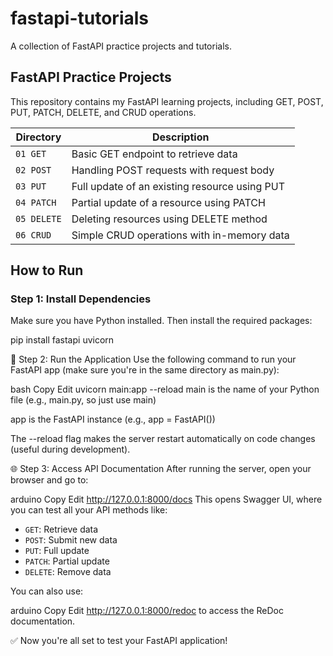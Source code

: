 # fastapi-tutorials

A collection of FastAPI practice projects and tutorials.

## FastAPI Practice Projects

This repository contains my FastAPI learning projects, including GET, POST, PUT, PATCH, DELETE, and CRUD operations.




| Directory     | Description                                          |
|---------------|------------------------------------------------------|
| `01 GET`      | Basic GET endpoint to retrieve data                  |
| `02 POST`     | Handling POST requests with request body             |
| `03 PUT`      | Full update of an existing resource using PUT        |
| `04 PATCH`    | Partial update of a resource using PATCH             |
| `05 DELETE`   | Deleting resources using DELETE method               |
| `06 CRUD`     | Simple CRUD operations with in-memory data           |


## How to Run

### Step 1: Install Dependencies

Make sure you have Python installed. Then install the required packages:




pip install fastapi uvicorn


🚀 Step 2: Run the Application
Use the following command to run your FastAPI app (make sure you're in the same directory as main.py):

bash
Copy
Edit
uvicorn main:app --reload
main is the name of your Python file (e.g., main.py, so just use main)

app is the FastAPI instance (e.g., app = FastAPI())

The --reload flag makes the server restart automatically on code changes (useful during development).

🌐 Step 3: Access API Documentation
After running the server, open your browser and go to:

arduino
Copy
Edit
http://127.0.0.1:8000/docs
This opens Swagger UI, where you can test all your API methods like:



- `GET`: Retrieve data
- `POST`: Submit new data
- `PUT`: Full update
- `PATCH`: Partial update
- `DELETE`: Remove data

You can also use:

arduino
Copy
Edit
http://127.0.0.1:8000/redoc
to access the ReDoc documentation.

✅ Now you're all set to test your FastAPI application!











